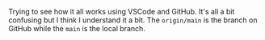 Trying to see how it all works using VSCode and GitHub.
It's all a bit confusing but I think I understand it a bit. The `origin/main` is the branch on GitHub while the `main` is the local branch.